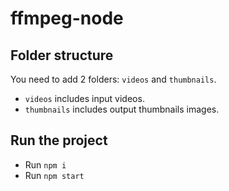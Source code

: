 # ffmpeg-node

## Folder structure
You need to add 2 folders: `videos` and `thumbnails`.

- `videos` includes input videos.
- `thumbnails` includes output thumbnails images.

## Run the project
- Run `npm i`
- Run `npm start`
